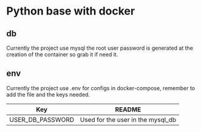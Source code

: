 # Python base with docker

## db
Currently the project use mysql the root user password is generated at the creation of the container so grab it if need it.

## env
Currently the project use .env for configs in docker-compose, remember to add the file and the keys needed.

| Key |  README |
| ------  | ------ |
| USER_DB_PASSWORD | Used for the user in the mysql_db |
